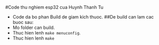 #Code thu nghiem esp32 cua Huynh Thanh Tu
- Code da bo phan Build de giam kich thuoc.
##De build can lam cac buoc sau:
- Mo folder can build.
- Thuc hien lenh ```make menuconfig```.
- Thuc hien lenh ```make```




